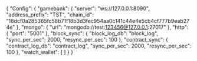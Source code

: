 {
  "Config": {
    "gamebank": {
      "server": "ws://127.0.0.1:8090",
      "address_prefix": "TST",
      "chain_id": "18dcf0a285365fc58b71f18b3d3fec954aa0c141c44e4e5cb4cf777b9eab274e"
    },
    "mongo": {
      "url": "mongodb://test:123456@127.0.0.1:27017"
    },
    "http": {
      "port": "5001"
    },
    "block_sync": {
      "block_log_db": "block_log",
      "sync_per_sec": 2000,
      "resync_per_sec": 100
    },
    "contract_sync": {
        "contract_log_db": "contract_log",
        "sync_per_sec": 2000,
        "resync_per_sec": 100
    },
    "watch_wallet": [
    ]
  }
}